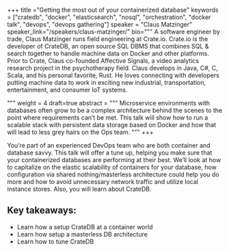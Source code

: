+++
title ="Getting the most out of your containerized database"
keywords = ["cratedb", "docker", "elasticsearch", "nosql", "orchestration",  "docker talk", "devops", "devops gathering"]
speaker = "Claus Matzinger"
speaker_link="/speakers/claus-matzinger/"
bio="""
A software engineer by trade, Claus Matzinger runs field engineering at Crate.io. Crate.io is the developer of CrateDB, an open source SQL DBMS that combines SQL & search together to handle machine data on Docker and other platforms. Prior to Crate, Claus co-founded Affective Signals, a video analytics research project in the psychotherapy field. Claus develops in Java, C#, C, Scala, and his personal favorite, Rust. He loves connecting with developers putting machine data to work in exciting new industrial, transportation, entertainment, and consumer IoT systems.

"""
weight = 4
draft=true
abstract = """
Microservice environments with databases often grow to be a complex architecture behind the scenes to the point where requirements can’t be met. This talk will show how to run a scalable stack with persistent data storage based on Docker and how that will lead to less grey hairs on the Ops team.
"""
+++

You’re part of an experienced DevOps team who are both container and database savvy. This talk will offer a tune up, helping you make sure that your containerized databases are performing at their best. We’ll look at how to capitalize on the elastic scalability of containers for your database, how configuration via shared nothing/masterless architecture could help you do more and how to avoid unnecessary network traffic and utilize local instance stores. Also, you will learn about CrateDB.

## Key takeaways:

* Learn how a setup CrateDB at a container world
* Learn how setup a masterless DB architecture
* Learn how to tune CrateDB

